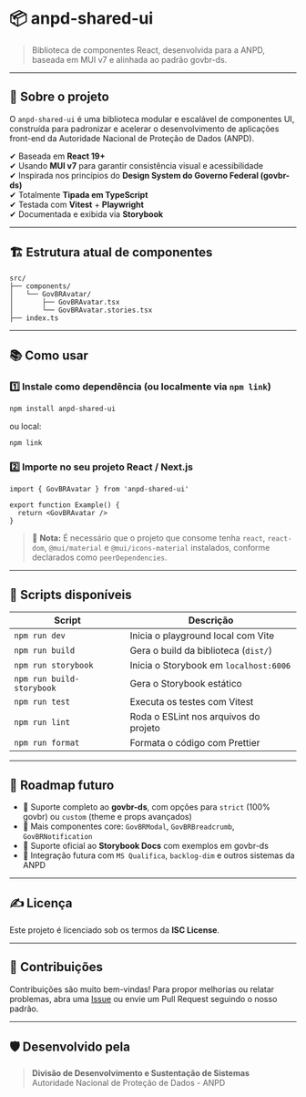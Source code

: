 # 📦 anpd-shared-ui

> Biblioteca de componentes React, desenvolvida para a ANPD, baseada em MUI v7 e alinhada ao padrão govbr-ds.

---

## 🚀 Sobre o projeto

O `anpd-shared-ui` é uma biblioteca modular e escalável de componentes UI, construída para padronizar e acelerar o desenvolvimento de aplicações front-end da Autoridade Nacional de Proteção de Dados (ANPD).

✔ Baseada em **React 19+**  
✔ Usando **MUI v7** para garantir consistência visual e acessibilidade  
✔ Inspirada nos princípios do **Design System do Governo Federal (govbr-ds)**  
✔ Totalmente **Tipada em TypeScript**  
✔ Testada com **Vitest** + **Playwright**  
✔ Documentada e exibida via **Storybook**

---

## 🏗 Estrutura atual de componentes

```
src/
├── components/
│   └── GovBRAvatar/
│       ├── GovBRAvatar.tsx
│       └── GovBRAvatar.stories.tsx
├── index.ts
```

---

## 📚 Como usar

### 1️⃣ Instale como dependência (ou localmente via `npm link`)

```bash
npm install anpd-shared-ui
```

ou local:

```bash
npm link
```

### 2️⃣ Importe no seu projeto React / Next.js

```tsx
import { GovBRAvatar } from 'anpd-shared-ui'

export function Example() {
  return <GovBRAvatar />
}
```

> 📝 **Nota:** É necessário que o projeto que consome tenha `react`, `react-dom`, `@mui/material` e `@mui/icons-material` instalados, conforme declarados como `peerDependencies`.

---

## 🔧 Scripts disponíveis

| Script                    | Descrição                              |
| ------------------------- | -------------------------------------- |
| `npm run dev`             | Inicia o playground local com Vite     |
| `npm run build`           | Gera o build da biblioteca (`dist/`)   |
| `npm run storybook`       | Inicia o Storybook em `localhost:6006` |
| `npm run build-storybook` | Gera o Storybook estático              |
| `npm run test`            | Executa os testes com Vitest           |
| `npm run lint`            | Roda o ESLint nos arquivos do projeto  |
| `npm run format`          | Formata o código com Prettier          |

---

## 📝 Roadmap futuro

- 📌 Suporte completo ao **govbr-ds**, com opções para `strict` (100% govbr) ou `custom` (theme e props avançados)
- 📌 Mais componentes core: `GovBRModal`, `GovBRBreadcrumb`, `GovBRNotification`
- 📌 Suporte oficial ao **Storybook Docs** com exemplos em govbr-ds
- 📌 Integração futura com `MS Qualifica`, `backlog-dim` e outros sistemas da ANPD

---

## ✍️ Licença

Este projeto é licenciado sob os termos da **ISC License**.

---

## 🚀 Contribuições

Contribuições são muito bem-vindas! Para propor melhorias ou relatar problemas, abra uma [Issue](https://github.com/anpdgovbr/anpd-shared-ui/issues) ou envie um Pull Request seguindo o nosso padrão.

---

## 🛡 Desenvolvido pela

> **Divisão de Desenvolvimento e Sustentação de Sistemas**  
> Autoridade Nacional de Proteção de Dados - ANPD
